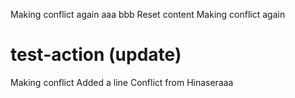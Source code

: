Making conflict again
aaa
bbb
Reset content
Making conflict again
# test-action (update)
Making conflict
Added a line
Conflict from Hinaseraaa